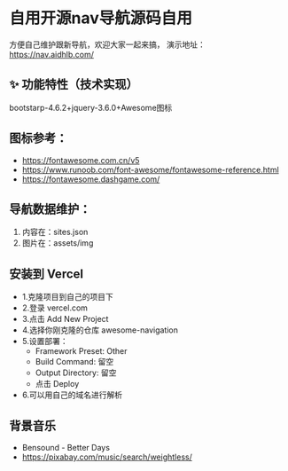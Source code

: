 # 自用开源nav导航源码自用
方便自己维护跟新导航，欢迎大家一起来搞，
演示地址：https://nav.aidhlb.com/

## ✨ 功能特性（技术实现）
bootstarp-4.6.2+jquery-3.6.0+Awesome图标

## 图标参考：
  - https://fontawesome.com.cn/v5
  - https://www.runoob.com/font-awesome/fontawesome-reference.html
  - https://fontawesome.dashgame.com/

## 导航数据维护：
  1. 内容在：sites.json
  2. 图片在：assets/img

## 安装到 Vercel 
  - 1.克隆项目到自己的项目下
  - 2.登录 vercel.com
  - 3.点击 Add New Project
  - 4.选择你刚克隆的仓库 awesome-navigation
  - 5.设置部署：
      - Framework Preset: Other
      - Build Command: 留空
      - Output Directory: 留空
      - 点击 Deploy
  - 6.可以用自己的域名进行解析

## 背景音乐
  - Bensound - Better Days
  - https://pixabay.com/music/search/weightless/